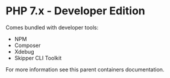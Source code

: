 PHP 7.x - Developer Edition
===========================

Comes bundled with developer tools:

* NPM
* Composer
* Xdebug
* Skipper CLI Toolkit

For more information see this parent containers documentation.
